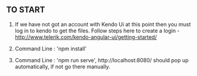 TO START
----------

1) If we have not got an account with Kendo Ui at this point then you must log in to kendo to get
the files. Follow steps here to create a login - http://www.telerik.com/kendo-angular-ui/getting-started/

2) Command Line : 'npm install'

3) Command Line : 'npm run serve', http://localhost:8080/ should pop up automatically, if not go there manually.
